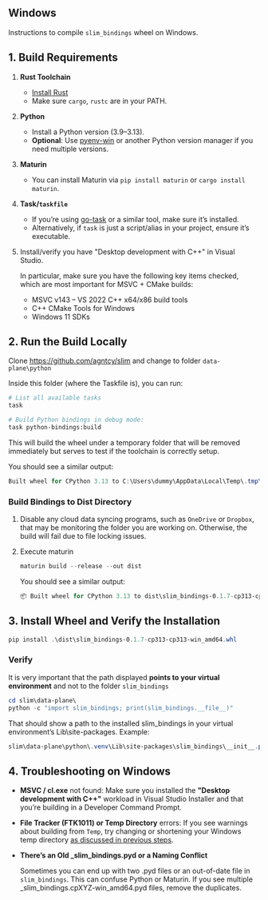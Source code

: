 ## Windows

Instructions to compile `slim_bindings` wheel on Windows.

## 1. Build Requirements

1. **Rust Toolchain**
   - [Install Rust](https://www.rust-lang.org/tools/install)
   - Make sure `cargo`, `rustc` are in your PATH.
2. **Python**
   - Install a Python version (3.9–3.13).
   - **Optional**: Use [pyenv-win](https://github.com/pyenv-win/pyenv-win) or
     another Python version manager if you need multiple versions.
3. **Maturin**
   - You can install Maturin via `pip install maturin` or `cargo install
     maturin`.
4. **Task/`taskfile`**
   - If you’re using [go-task](https://taskfile.dev/) or a similar tool, make
     sure it’s installed.
   - Alternatively, if `task` is just a script/alias in your project, ensure
     it’s executable.
5. Install/verify you have "Desktop development with C++" in Visual Studio.

   In particular, make sure you have the following key items checked, which are
   most important for MSVC + CMake builds:

   - MSVC v143 – VS 2022 C++ x64/x86 build tools
   - C++ CMake Tools for Windows
   - Windows 11 SDKs

## 2. Run the Build Locally

Clone <https://github.com/agntcy/slim> and change to folder
`data-plane\python`

Inside this folder (where the Taskfile is), you can run:

```bash
# List all available tasks
task

# Build Python bindings in debug mode:
task python-bindings:build
```

This will build the wheel under a temporary folder that will be removed
immediately but serves to test if the toolchain is correctly setup.

You should see a similar output:

```Powershell
Built wheel for CPython 3.13 to C:\Users\dummy\AppData\Local\Temp\.tmpYMjkNn\slim_bindings-0.1.7-cp313-cp313-win_amd64.whl
```

### Build Bindings to Dist Directory

1. Disable any cloud data syncing programs, such as `OneDrive` or `Dropbox`,
   that may be monitoring the folder you are working on. Otherwise, the build
   will fail due to file locking issues.

2. Execute maturin

   ```powershell
   maturin build --release --out dist
   ```

   You should see a similar output:

   ```Powershell
   📦 Built wheel for CPython 3.13 to dist\slim_bindings-0.1.7-cp313-cp313-win_amd64.whl
   ```

## 3. Install Wheel and Verify the Installation

```Powershell
pip install .\dist\slim_bindings-0.1.7-cp313-cp313-win_amd64.whl
```

### Verify

It is very important that the path displayed **points to your virtual
environment** and not to the folder `slim_bindings`

```Powershell
cd slim\data-plane\
python -c "import slim_bindings; print(slim_bindings.__file__)"
```

That should show a path to the installed slim_bindings in your virtual
environment’s Lib\site-packages. Example:

```Powershell
slim\data-plane\python\.venv\Lib\site-packages\slim_bindings\__init__.py
```

## 4. Troubleshooting on Windows

- **MSVC / cl.exe** not found: Make sure you installed the **"Desktop
  development with C++"** workload in Visual Studio Installer and that you’re
  building in a Developer Command Prompt.
- **File Tracker (FTK1011) or Temp Directory** errors: If you see warnings about
  building from `Temp`, try changing or shortening your Windows temp directory
  [as discussed in previous
  steps](https://docs.microsoft.com/en-us/cpp/build/reference/filetracker).
- **There’s an Old \_slim_bindings.pyd or a Naming Conflict**

  Sometimes you can end up with two .pyd files or an out-of-date file in
  `slim_bindings`. This can confuse Python or Maturin. If you see multiple
  \_slim_bindings.cpXYZ-win_amd64.pyd files, remove the duplicates.
